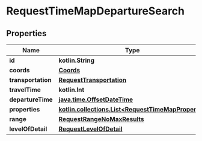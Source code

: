 
# RequestTimeMapDepartureSearch

## Properties
Name | Type | Description | Notes
------------ | ------------- | ------------- | -------------
**id** | **kotlin.String** |  | 
**coords** | [**Coords**](Coords.md) |  | 
**transportation** | [**RequestTransportation**](RequestTransportation.md) |  | 
**travelTime** | **kotlin.Int** |  | 
**departureTime** | [**java.time.OffsetDateTime**](java.time.OffsetDateTime.md) |  | 
**properties** | [**kotlin.collections.List&lt;RequestTimeMapProperty&gt;**](RequestTimeMapProperty.md) |  |  [optional]
**range** | [**RequestRangeNoMaxResults**](RequestRangeNoMaxResults.md) |  |  [optional]
**levelOfDetail** | [**RequestLevelOfDetail**](RequestLevelOfDetail.md) |  |  [optional]



